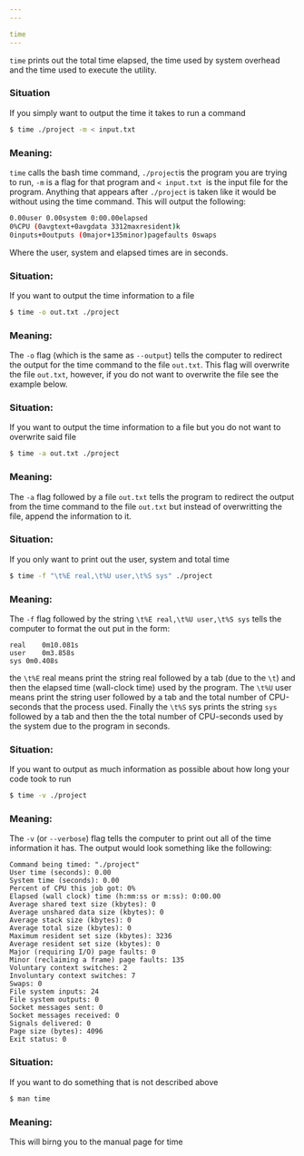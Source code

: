 ```yaml
---
---

time
---
```

`time` prints out the total time elapsed, the time used by system overhead and the time used to execute the utility.
	
<!--more-->

### Situation

If you simply want to output the time it takes to run a command
	
~~~ bash
$ time ./project -m < input.txt
~~~

### Meaning:
`time` calls the bash time command, `./project`is the program you are trying to run,
`-m` is a flag for that program and `< input.txt `is the input file for the program.
Anything that appears after `./project` is taken like it would be without using the time command.
This will output the following:

~~~ bash
0.00user 0.00system 0:00.00elapsed 
0%CPU (0avgtext+0avgdata 3312maxresident)k
0inputs+0outputs (0major+135minor)pagefaults 0swaps
~~~

Where the user, system and elapsed times are in seconds.

### Situation:
	
If you want to output the time information to a file

~~~ bash
$ time -o out.txt ./project
~~~

### Meaning:
The `-o` flag (which is the same as `--output`) tells the computer to redirect the output for the
time command to the file `out.txt`. This flag will overwrite the file `out.txt`, however, if you
do not want to overwrite the file see the example below.

### Situation:
If you want to output the time information to a file but you do not want to overwrite said file

~~~ bash
$ time -a out.txt ./project
~~~
	
### Meaning:
The `-a` flag followed by a file `out.txt` tells the program to redirect the output from the time
command to the file `out.txt` but instead of overwritting the file, append the information to it.

### Situation:
If you only want to print out the user, system and total time

~~~ bash
$ time -f "\t%E real,\t%U user,\t%S sys" ./project
~~~

### Meaning:
The `-f` flag followed by the string `\t%E real,\t%U user,\t%S sys` tells the computer to format
the out put in the form:
 
	real	0m10.081s
	user	0m3.858s
	sys	0m0.408s

the `\t%E` real means print the string real followed by a tab (due to the `\t`) and then the elapsed time (wall-clock time)
used by the program. The `\t%U` user means print the string user followed by a tab and the total number of CPU-seconds that
the process used. Finally the `\t%S` sys prints the string `sys` followed by a tab and then the the total number of CPU-seconds
used by the system due to the program in seconds.

### Situation:
If you want to output as much information as possible about how long your code took to run

~~~bash
$ time -v ./project
~~~
	
### Meaning:
The `-v` (or `--verbose`) flag tells the computer to print out all of the time information it has. The output would look
something like the following:

	Command being timed: "./project"
	User time (seconds): 0.00
	System time (seconds): 0.00
	Percent of CPU this job got: 0%
	Elapsed (wall clock) time (h:mm:ss or m:ss): 0:00.00
	Average shared text size (kbytes): 0
	Average unshared data size (kbytes): 0
	Average stack size (kbytes): 0
	Average total size (kbytes): 0
	Maximum resident set size (kbytes): 3236
	Average resident set size (kbytes): 0
	Major (requiring I/O) page faults: 0
	Minor (reclaiming a frame) page faults: 135
	Voluntary context switches: 2
	Involuntary context switches: 7
	Swaps: 0
	File system inputs: 24
	File system outputs: 0
	Socket messages sent: 0
	Socket messages received: 0
	Signals delivered: 0
	Page size (bytes): 4096
	Exit status: 0
 		
### Situation:
If you want to do something that is not described above

~~~ bash
$ man time
~~~
	
### Meaning:
This will birng you to the manual page for time
